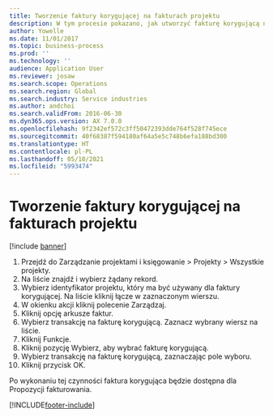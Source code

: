 ```yaml
---
title: Tworzenie faktury korygującej na fakturach projektu
description: W tym procesie pokazano, jak utworzyć fakturę korygującą na fakturach projektów, które zostały zaksięgowane.
author: Yowelle
ms.date: 11/01/2017
ms.topic: business-process
ms.prod: ''
ms.technology: ''
audience: Application User
ms.reviewer: josaw
ms.search.scope: Operations
ms.search.region: Global
ms.search.industry: Service industries
ms.author: andchoi
ms.search.validFrom: 2016-06-30
ms.dyn365.ops.version: AX 7.0.0
ms.openlocfilehash: 9f2342ef572c3ff50472393dde764f528f745ece
ms.sourcegitcommit: 40f68387f594180af64a5e5c748b6efa188bd300
ms.translationtype: HT
ms.contentlocale: pl-PL
ms.lasthandoff: 05/10/2021
ms.locfileid: "5993474"
---
```

# <a name="create-a-credit-note-on-project-invoices"></a>Tworzenie faktury korygującej na fakturach projektu

[!include [banner](../../includes/banner.md)]

1. Przejdź do Zarządzanie projektami i księgowanie > Projekty > Wszystkie projekty. 
2. Na liście znajdź i wybierz żądany rekord. 
3. Wybierz identyfikator projektu, który ma być używany dla faktury korygującej. Na liście kliknij łącze w zaznaczonym wierszu. 
4. W okienku akcji kliknij polecenie Zarządzaj. 
5. Kliknij opcję arkusze faktur. 
6. Wybierz transakcję na fakturę korygującą. Zaznacz wybrany wiersz na liście. 
7. Kliknij Funkcje. 
8. Kliknij pozycję Wybierz, aby wybrać fakturę korygującą. 
9. Wybierz transakcję na fakturę korygującą, zaznaczając pole wyboru.
10. Kliknij przycisk OK. 

Po wykonaniu tej czynności faktura korygująca będzie dostępna dla Propozycji fakturowania.


[!INCLUDE[footer-include](../../includes/footer-banner.md)]